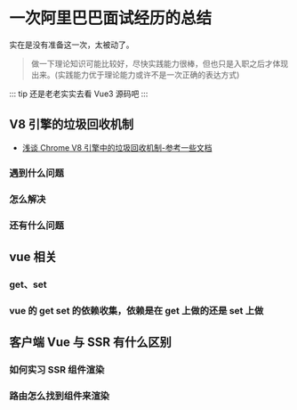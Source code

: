 # 一次阿里巴巴面试经历的总结

实在是没有准备这一次，太被动了。

> 做一下理论知识可能比较好，尽快实践能力很棒，但也只是入职之后才体现出来。(实践能力优于理论能力或许不是一次正确的表达方式)

::: tip
还是老老实实去看 Vue3 源码吧
:::

## V8 引擎的垃圾回收机制

- [浅谈 Chrome V8 引擎中的垃圾回收机制-参考一些文档](https://www.cnblogs.com/liangdaye/p/4654734.html)

### 遇到什么问题

### 怎么解决

### 还有什么问题

## vue 相关

### get、set

### vue 的 get set 的依赖收集，依赖是在 get 上做的还是 set 上做

## 客户端 Vue 与 SSR 有什么区别

### 如何实习 SSR 组件渲染

### 路由怎么找到组件来渲染
